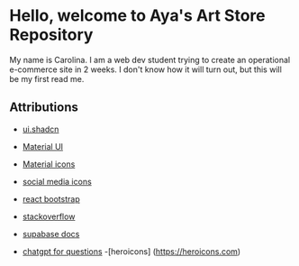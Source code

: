 # Hello, welcome to Aya's Art Store Repository

My name is Carolina. I am a web dev student trying to create an operational e-commerce site in 2 weeks. I don't know how it will turn out, but this will be my first read me.

## Attributions

- [ui.shadcn](https://ui.shadcn.com/docs)
- [Material UI](https://mui.com/core/)
- [Material icons](https://mui.com/material-ui/material-icons/)
- [social media icons](https://nucleoapp.com/social-media-icons)
- [react bootstrap](https://react-bootstrap.netlify.app/docs/components/carousel/)

- [stackoverflow](https://stackoverflow.com/questions/62386582/environment-variables-not-working-next-js-9-4-4)
- [supabase docs](https://supabase.com/docs/reference/javascript/introduction)
- [chatgpt for questions](https://chatgpt.com) -[heroicons] (https://heroicons.com)
